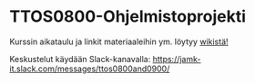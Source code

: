 # TTOS0800-Ohjelmistoprojekti

Kurssin aikataulu ja linkit materiaaleihin ym. löytyy [wikistä!](https://github.com/JAMK-IT/TTOS0800-Ohjelmistoprojekti/wiki)

Keskustelut käydään Slack-kanavalla: https://jamk-it.slack.com/messages/ttos0800and0900/
